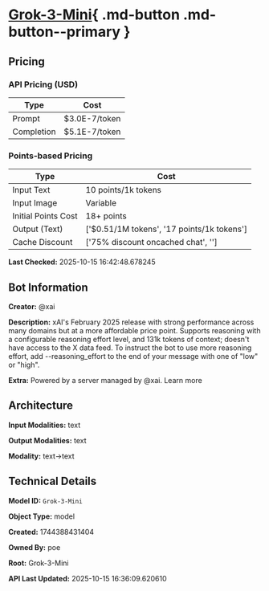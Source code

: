 # [Grok-3-Mini](https://poe.com/Grok-3-Mini){ .md-button .md-button--primary }

## Pricing

### API Pricing (USD)

| Type | Cost |
|------|------|
| Prompt | $3.0E-7/token |
| Completion | $5.1E-7/token |

### Points-based Pricing

| Type | Cost |
|------|------|
| Input Text | 10 points/1k tokens |
| Input Image | Variable |
| Initial Points Cost | 18+ points |
| Output (Text) | ['$0.51/1M tokens', '17 points/1k tokens'] |
| Cache Discount | ['75% discount oncached chat', ''] |

**Last Checked:** 2025-10-15 16:42:48.678245


## Bot Information

**Creator:** @xai

**Description:** xAI's February 2025 release with strong performance across many domains but at a more affordable price point. Supports reasoning with a configurable reasoning effort level, and 131k tokens of context; doesn't have access to the X data feed.
To instruct the bot to use more reasoning effort, add --reasoning_effort to the end of your message with one of "low" or "high".

**Extra:** Powered by a server managed by @xai. Learn more


## Architecture

**Input Modalities:** text

**Output Modalities:** text

**Modality:** text->text


## Technical Details

**Model ID:** `Grok-3-Mini`

**Object Type:** model

**Created:** 1744388431404

**Owned By:** poe

**Root:** Grok-3-Mini

**API Last Updated:** 2025-10-15 16:36:09.620610

